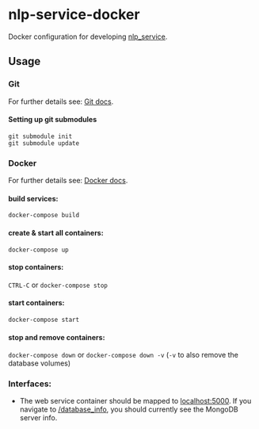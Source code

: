 # nlp-service-docker
Docker configuration for developing [nlp_service](https://github.com/dainst/nlp_service).


## Usage

### Git

For further details see: [Git docs](https://git-scm.com/book/en/v2/Git-Tools-Submodules).

#### Setting up git submodules
```
git submodule init
git submodule update
```

### Docker

For further details see: 
[Docker docs](https://docs.docker.com/compose/reference/overview/#command-options-overview-and-help).

#### build services:
`docker-compose build` 

#### create & start all containers:
`docker-compose up`

#### stop containers:
`CTRL-C` or `docker-compose stop`

#### start containers:
`docker-compose start`

#### stop and remove containers: 
`docker-compose down` or `docker-compose down -v` (`-v` to also remove the database volumes)

### Interfaces:
- The web service container should be mapped to [localhost:5000](http://localhost:5000). If you navigate to 
[/database_info](http://localhost:5000/database_info), you should currently see the MongoDB server
info.